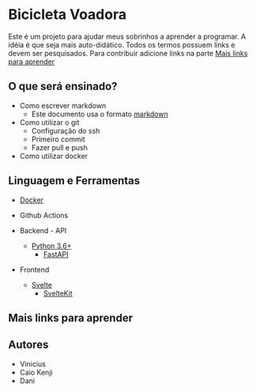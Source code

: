 # Bicicleta Voadora

Este é um projeto para ajudar meus sobrinhos a aprender a programar.
A idéia é que seja mais auto-didático.
Todos os termos possuem links e devem ser pesquisados.
Para contribuir adicione links na parte [Mais links para aprender](#mais-links-para-aprender)


## O que será ensinado?

+ Como escrever markdown
  + Este documento usa o formato [markdown](https://www.markdowntutorial.com/)
+ Como utilizar o git
  + Configuração do ssh 
  + Primeiro commit
  + Fazer pull e push
+ Como utilizar docker

## Linguagem e Ferramentas

+ [Docker](https://docs.microsoft.com/pt-br/dotnet/architecture/microservices/container-docker-introduction/docker-defined)

+ Github Actions

+ Backend - API
  + [Python 3.6+](https://python.land/python-tutorial)
    + [FastAPI](https://fastapi.tiangolo.com/)

+ Frontend
  + [Svelte](https://svelte.dev/tutorial/basics)
    + [SvelteKit](https://kit.svelte.dev/)

## Mais links para aprender

## Autores
+ Vinicius
+ Caio Kenji
+ Dani